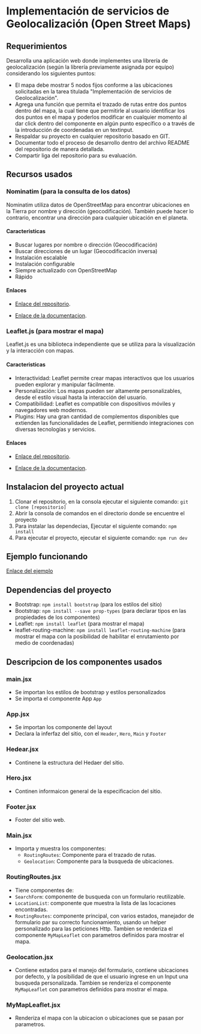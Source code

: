 # Implementación de servicios de Geolocalización (Open Street Maps)

## Requerimientos

Desarrolla una aplicación web donde implementes una librería de geolocalización (según la librería previamente asignada por equipo) considerando los siguientes puntos:

- El mapa debe mostrar 5 nodos fijos conforme a las ubicaciones solicitadas en la tarea titulada "Implementación de servicios de Geolocalización".
- Agrega una función que permita el trazado de rutas entre dos puntos dentro del mapa, la cual tiene que permitirle al usuario identificar los dos puntos en el mapa y poderlos modificar en cualquier momento al dar click dentro del componente en algún punto específico o a través de la introducción de coordenadas en un textinput.
- Respaldar su proyecto en cualquier repositorio basado en GIT.
- Documentar todo el proceso de desarrollo dentro del archivo README del repositorio de manera detallada.
- Compartir liga del repositorio para su evaluación.

## Recursos usados

### Nominatim (para la consulta de los datos)

Nominatim utiliza datos de OpenStreetMap para encontrar ubicaciones en la Tierra por nombre y dirección (geocodificación). También puede hacer lo contrario, encontrar una dirección para cualquier ubicación en el planeta.

#### Caracteristicas

- Buscar lugares por nombre o dirección (Geocodificación)
- Buscar direcciones de un lugar (Geocodificación inversa)
- Instalación escalable
- Instalación configurable
- Siempre actualizado con OpenStreetMap
- Rápido

#### Enlaces

- [Enlace del repositorio](https://github.com/osm-search/Nominatim 'Nominatim').

- [Enlace de la documentacion](https://nominatim.org/release-docs/latest/ 'Nominatim').

### Leaflet.js (para mostrar el mapa)

Leaflet.js es una biblioteca independiente que se utiliza para la visualización y la interacción con mapas.

#### Caracteristicas

- Interactividad: Leaflet permite crear mapas interactivos que los usuarios pueden explorar y manipular fácilmente.
- Personalización: Los mapas pueden ser altamente personalizables, desde el estilo visual hasta la interacción del usuario.
- Compatibilidad: Leaflet es compatible con dispositivos móviles y navegadores web modernos.
- Plugins: Hay una gran cantidad de complementos disponibles que extienden las funcionalidades de Leaflet, permitiendo integraciones con diversas tecnologías y servicios.

#### Enlaces

- [Enlace del repositorio](https://github.com/Leaflet/Leaflet 'Leaflet').

- [Enlace de la documentacion](https://leafletjs.com/index.html 'Leaflet').

## Instalacion del proyecto actual

1. Clonar el repositorio, en la consola ejecutar el siguiente comando: `git clone [repositorio]`
1. Abrir la consola de comandos en el directorio donde se encuentre el proyecto
1. Para instalar las dependecias, Ejecutar el siguiente comando: `npm install`
1. Para ejecutar el proyecto, ejecutar el siguiente comando: `npm run dev`

## Ejemplo funcionando

[Enlace del ejemplo](https://patricioosorio.github.io/implementation-geolocation-with-open-street-maps/ 'Website')

## Dependencias del proyecto

- Bootstrap: `npm install bootstrap` (para los estilos del sitio)
- Bootstrap: `npm install --save prop-types` (para declarar tipos en las propiedades de los componentes)
- Leaflet: `npm install leaflet` (para mostrar el mapa)
- leaflet-routing-machine: `npm install leaflet-routing-machine` (para mostrar el mapa con la posibilidad de habilitar el enrutamiento por medio de coordenadas)

## Descripcion de los componentes usados

### main.jsx

- Se importan los estilos de bootstrap y estilos personalizados
- Se importa el componente App `App`

### App.jsx

- Se importan los componente del layout
- Declara la inferfaz del sitio, con el `Header`, `Hero`, `Main` y `Footer`

### Hedear.jsx

- Continene la estructura del Hedaer del sitio.

### Hero.jsx

- Continen informaicon general de la especificacion del sitio.

### Footer.jsx

- Footer del sitio web.

### Main.jsx

- Importa y muestra los componentes:
  - `RoutingRoutes`: Componente para el trazado de rutas.
  - `Geolocation`: Componente para la busqueda de ubicaciones.

### RoutingRoutes.jsx

- Tiene componentes de:
- `SearchForm`: componente de busqueda con un formulario reutilizable.
- `LocationList`: componente que muestra la lista de las locaciones encontradas.
- `RoutingRoutes`: componente principal, con varios estados, manejador de formulario par su correcto funcionamiento, usando un helper personalizado para las peticiones Http. Tambien se renderiza el componente `MyMapLeaflet` con parametros definidos para mostrar el mapa.

### Geolocation.jsx

- Contiene estados para el manejo del formulario, contiene ubicaciones por defecto, y la posibilidad de que el usuario ingrese en un Input una busqueda personalizada. Tambien se renderiza el componente `MyMapLeaflet` con parametros definidos para mostrar el mapa.

### MyMapLeaflet.jsx

- Renderiza el mapa con la ubicacion o ubicaciones que se pasan por parametros.

